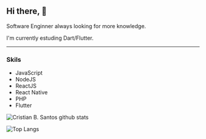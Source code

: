 ## Hi there, 👋

Software Enginner always looking for more knowledge. 

I'm currently estuding Dart/Flutter.

---
### Skils
- JavaScript
- NodeJS
- ReactJS
- React Native
- PHP
- Flutter

![Cristian B. Santos github stats](https://github-readme-stats.vercel.app/api?username=cbsan&show_icons=true&count_private=true&theme=dracula)

![Top Langs](https://github-readme-stats.vercel.app/api/top-langs/?username=cbsan&layout=compact&theme=dracula&show_owner=true)


<!--
**cbsan/cbsan** is a ✨ _special_ ✨ repository because its `README.md` (this file) appears on your GitHub profile.

Here are some ideas to get you started:

- 🔭 I’m currently working on ...
- 🌱 I’m currently learning ...
- 👯 I’m looking to collaborate on ...
- 🤔 I’m looking for help with ...
- 💬 Ask me about ...
- 📫 How to reach me: ...
- 😄 Pronouns: ...
- ⚡ Fun fact: ...
-->
